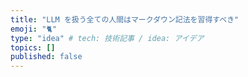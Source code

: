 ```yaml
---
title: "LLM を扱う全ての人間はマークダウン記法を習得すべき"
emoji: "🐈"
type: "idea" # tech: 技術記事 / idea: アイデア
topics: []
published: false
---
```


